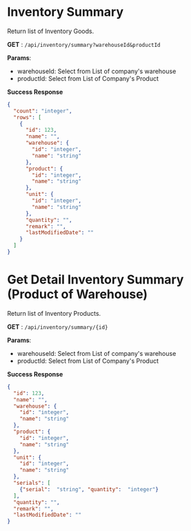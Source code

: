 # Inventory Summary

Return list of Inventory Goods.

**GET** : `/api/inventory/summary?warehouseId&productId`

**Params**:

 - warehouseId: Select from List of company's warehouse
 - productId: Select from List of Company's Product

**Success Response**
```json
{
  "count": "integer",
  "rows": [
    {
      "id": 123,
      "name": "",
      "warehouse": {
        "id": "integer",
        "name": "string"
      },
      "product": {
        "id": "integer",
        "name": "string"
      },
      "unit": {
        "id": "integer",
        "name": "string"
      },
      "quantity": "",
      "remark": "",
      "lastModifiedDate": ""
    }
  ]
}
```

# Get Detail Inventory Summary (Product of Warehouse)

Return list of Inventory Products.

**GET** : `/api/inventory/summary/{id}`

**Params**:

 - warehouseId: Select from List of company's warehouse
 - productId: Select from List of Company's Product

**Success Response**

```json
{
  "id": 123,
  "name": "",
  "warehouse": {
    "id": "integer",
    "name": "string"
  },
  "product": {
    "id": "integer",
    "name": "string"
  },
  "unit": {
    "id": "integer",
    "name": "string"
  },
  "serials": [
    {"serial":  "string", "quantity":  "integer"}
  ],
  "quantity": "",
  "remark": "",
  "lastModifiedDate": ""
}
```
